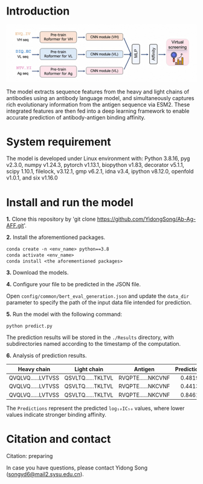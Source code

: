 # Introduction
![figure1](https://github.com/YidongSong/Ab-Ag-AFF/blob/main/Figs/Model%20architecture.png)

The model extracts sequence features from the heavy and light chains of antibodies using an antibody language model, and simultaneously captures rich evolutionary information from the antigen sequence via ESM2. These integrated features are then fed into a deep learning framework to enable accurate prediction of antibody-antigen binding affinity.

# System requirement
The model is developed under Linux environment with:
Python 3.8.16, pyg v2.3.0, numpy v1.24.3, pytorch v1.13.1, biopython v1.83, decorator v5.1.1, scipy 1.10.1, filelock, v3.12.1, gmp v6.2.1, idna v3.4, ipython v8.12.0, openfold v1.0.1, and six v1.16.0

# Install and run the model
**1.** Clone this repository by 'git clone https://github.com/YidongSong/Ab-Ag-AFF.git'.

**2.** Install the aforementioned packages.
```
conda create -n <env_name> python==3.8
conda activate <env_name>
conda install <the aforementioned packages>
```

**3.** Download the models.

**4.** Configure your file to be predicted in the JSON file.

Open ``` config/common/bert_eval_generation.json ``` and update the `data_dir` parameter to specify the path of the input data file intended for prediction.

**5.** Run the model with the following command:  
```
python predict.py
```

The prediction results will be stored in the ```./Results``` directory, with subdirectories named according to the timestamp of the computation.

**6.** Analysis of prediction results.

| Heavy chain          | Light chain                         | Antigen                     |Predictions      |
|:-------------------:|:-------------------------------:|:------------------------------:|:------------------------------:|
|QVQLVQ......LVTVSS| QSVLTQ......TKLTVL|RVQPTE......NKCVNF|0.4819|
|QVQLVQ......LVTVSS|QSVLTQ......TKLTVL|RVQPTE......NKCVNF|0.4413|
|QVQLVQ......LVTVSS|QSVLTQ......TKLTVL|RVQPTE......NKCVNF|0.8461|

The ```Predictions``` represent the predicted ```log₁₀IC₅₀``` values, where lower values indicate stronger binding affinity.

# Citation and contact
Citation: preparing

In case you have questions, please contact Yidong Song (songyd6@mail2.sysu.edu.cn).  

